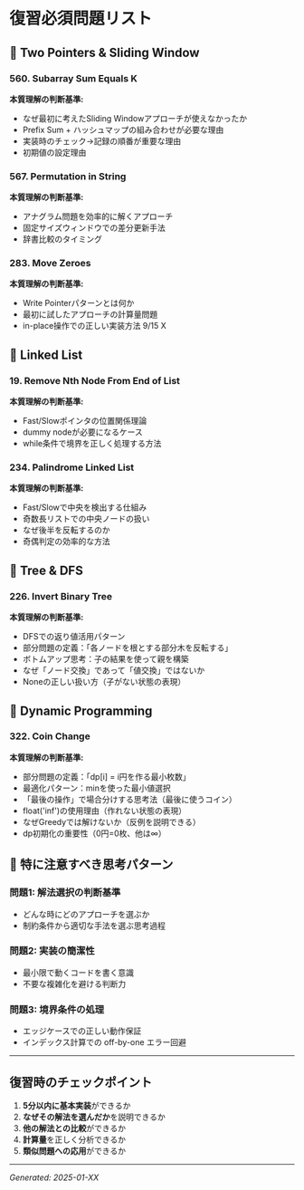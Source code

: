 # 復習必須問題リスト

## 🔄 Two Pointers & Sliding Window

### 560. Subarray Sum Equals K
**本質理解の判断基準:**
- なぜ最初に考えたSliding Windowアプローチが使えなかったか
- Prefix Sum + ハッシュマップの組み合わせが必要な理由
- 実装時のチェック→記録の順番が重要な理由
- 初期値の設定理由

### 567. Permutation in String  
**本質理解の判断基準:**
- アナグラム問題を効率的に解くアプローチ
- 固定サイズウィンドウでの差分更新手法
- 辞書比較のタイミング

### 283. Move Zeroes
**本質理解の判断基準:**
- Write Pointerパターンとは何か
- 最初に試したアプローチの計算量問題
- in-place操作での正しい実装方法
9/15 X

## 🔗 Linked List

### 19. Remove Nth Node From End of List  
**本質理解の判断基準:**
- Fast/Slowポインタの位置関係理論
- dummy nodeが必要になるケース
- while条件で境界を正しく処理する方法

### 234. Palindrome Linked List
**本質理解の判断基準:**
- Fast/Slowで中央を検出する仕組み
- 奇数長リストでの中央ノードの扱い
- なぜ後半を反転するのか
- 奇偶判定の効率的な方法

## 🌳 Tree & DFS

### 226. Invert Binary Tree
**本質理解の判断基準:**
- DFSでの返り値活用パターン
- 部分問題の定義：「各ノードを根とする部分木を反転する」
- ボトムアップ思考：子の結果を使って親を構築
- なぜ「ノード交換」であって「値交換」ではないか
- Noneの正しい扱い方（子がない状態の表現）

## 🎯 Dynamic Programming

### 322. Coin Change
**本質理解の判断基準:**
- 部分問題の定義：「dp[i] = i円を作る最小枚数」
- 最適化パターン：minを使った最小値選択
- 「最後の操作」で場合分けする思考法（最後に使うコイン）
- float('inf')の使用理由（作れない状態の表現）
- なぜGreedyでは解けないか（反例を説明できる）
- dp初期化の重要性（0円=0枚、他は∞）

## 🚨 特に注意すべき思考パターン

### 問題1: 解法選択の判断基準
- どんな時にどのアプローチを選ぶか
- 制約条件から適切な手法を選ぶ思考過程

### 問題2: 実装の簡潔性
- 最小限で動くコードを書く意識
- 不要な複雑化を避ける判断力

### 問題3: 境界条件の処理
- エッジケースでの正しい動作保証
- インデックス計算での off-by-one エラー回避

---

## 復習時のチェックポイント

1. **5分以内に基本実装**ができるか
2. **なぜその解法を選んだか**を説明できるか  
3. **他の解法との比較**ができるか
4. **計算量**を正しく分析できるか
5. **類似問題への応用**ができるか

---

*Generated: 2025-01-XX*
